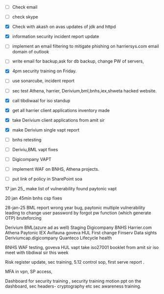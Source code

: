 - [ ] Check email
- [ ] check skype 


- [x] Check with akash on avas updates of jdk and httpd
- [x] information security incident report update
- [ ] implement an email filtering to mitigate phishing on harriersys.com email domain of outlook 
- [ ] write email for backup,ask for db backup, change PW of servers,
- [x] 4pm security training on Friday.
- [ ] use sonarcube, incident report 
- [ ] sec test Athena, harrier, Derivium,bml,bnhs,iex,shweta hacked website.
- [x] call tibdiwaal for iso standup
- [x] get all harrier client applications inventory made
- [x] take Derivium client applications from amit sir 
- [x] make Derivium single vapt report 
- [ ] bnhs retesting 
- [ ] Deriviu,BML vapt fixes 
- [ ] Digicompany VAPT 
- [ ] implement WAF on BNHS, Athena projects.
- [ ] put link of policy in SharePoint soa 

17 jan 25_ make list of vulnerability found 
paytonic vapt

20 jan 45min bnhs csp fixes 

28-jan-25
BML report wrong year bug, 
paytonic multiple vulnerability leading to change user password by forgot pw function (which generate OTP) bruteforcing 


Derivium
BML(azure ad as well)
Staging Digicompany 
BNHS
Harrier.com
Athena 
Paytonic
IEX
Avifauna
goveva HUL
First change Finserv
Data sights
Deriviumcap.digicompany
Quanteco
Lifecycle health 


BNHS WAF testing, goveva HUL vapt
take iso27001 booklet from amit sir
iso meet with tibdiwal sir this week


Risk register update, sec training, 5.12 control sop, first serve report .

MFA in vpn, SP access, 

Dashboard for security training , security training motion ppt on the dashboard, sec headers- cryptography etc sec awareness training.